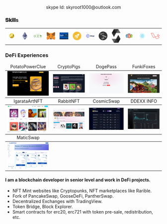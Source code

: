 <p align='center'>
skype Id: skyroot1000@outlook.com
</p>

### 𝐒𝐤𝐢𝐥𝐥s
<table>
  <tr>
    <td><img src="https://github.com/skyroot1000/profile/blob/main/btc.jpg?raw=true" width="200"></td>
    <td><img src="https://github.com/skyroot1000/profile/blob/main/eth.png?raw=true" width="200"></td>
    <td><img src="https://github.com/skyroot1000/profile/blob/main/smartcontract.png?raw=true" width="200"></td>
    <td><img src="https://github.com/skyroot1000/profile/blob/main/metamask.jpg?raw=true" width="200"></td>
    <td><img src="https://github.com/skyroot1000/profile/blob/main/defi.jpg?raw=true" width="200"></td>
    <td><img src="https://github.com/skyroot1000/profile/blob/main/nft.png?raw=true" width="200"></td>
    <td><img src="https://github.com/skyroot1000/profile/blob/main/dapp.png?raw=true" width="200"></td>
    <td><img src="https://github.com/skyroot1000/profile/blob/main/c.png?raw=true" width="200"></td>
    <td><img src="https://github.com/skyroot1000/profile/blob/main/solidity.png?raw=true" width="200"></td>
    <td><img src="https://github.com/skyroot1000/profile/blob/main/csshtmljs.png?raw=true" width="200"></td>
    <td><img src="https://github.com/skyroot1000/profile/blob/main/react.png?raw=true" width="200"></td>
    <td><img src="https://github.com/skyroot1000/profile/blob/main/laravel.png?raw=true" width="200"></td>   
  </tr>  
</table>

### DeFi Experiences
<table>
    <thead align="center">
        <tr>
            <td>PotatoPowerClue</td>
            <td>CryptoPigs</td>           
            <td>DogePass</td>
            <td>FunkiFoxes</td>
        </tr>
    </thead>
    <tr>
        <td>
            <a href="https://mint.potatopower.club/">
                <img src="https://github.com/kroim/profile/blob/master/projects/PotatoPowerClub.png?raw=true" width="200">
            </a>
        </td>
        <td>
            <a href="https://cryptopigs.one/#/">
                <img src="https://github.com/kroim/profile/blob/master/projects/CryptoPig.png?raw=true" width="200">
            </a>
        </td>           
        <td>
            <a href="https://nft.dogepass.io/">
                <img src="https://github.com/kroim/profile/blob/master/projects/DogePass.png?raw=true" width="200">
            </a>
        </td>
        <td>
            <a href="https://funkifoxes.com/">
                <img src="https://github.com/kroim/profile/blob/master/projects/FunkiFoxes.png?raw=true" width="200">
            </a>
        </td>                  
    </tr>
    <thead align="center">
        <tr>
            <td>IgarataArtNFT</td>
            <td>RabbitNFT</td>
            <td>CosmicSwap</td>
            <td>DDEXX INFO</td>
        </tr>
    </thead>
    <tr>
        <td>
            <a href="http://18.188.94.167:5000/">
                <img src="https://github.com/kroim/profile/blob/master/projects/igaratanft.png?raw=true" width="200">
            </a>
        </td>        
        <td>
            <a href="https://rabbitnft.com/">
                <img src="https://github.com/kroim/profile/blob/master/projects/rabbitnft.png?raw=true" width="200">
            </a>
        </td>   
        <td>
            <a href="https://app.cosmicswap.finance/">
                <img src="https://github.com/kroim/profile/blob/master/projects/cosmicswap.png?raw=true" width="200">
            </a>
        </td>          
        <td>
            <a href="http://analytics.ddexx.io">
                <img src="https://github.com/kroim/profile/blob/master/projects/ddexinfo.png?raw=true" width="200">
            </a>
        </td>           
    </tr>
    <thead align="center">
        <tr>
            <td>MaticSwap</td>  
        </tr>
    </thead>
    <tr>
        <td>
            <a href="https://maticfront.web.app/farms">
                <img src="https://github.com/kroim/profile/blob/master/projects/maticswap.png?raw=true" width="200">
            </a>
        </td> 
    </tr>       
</table>

#### I am a blockchain developer in senior level and work in DeFi projects.
- NFT Mint websites like Cryptopunks, NFT marketplaces like Rarible.
- Fork of PancakeSwap, GooseDeFi, PantherSwap.
- Decentralized Exchanges with TradingView.
- Token Bridge, Block Explorer.
- Smart contracts for erc20, erc721 with token pre-sale, redistribution, etc.

